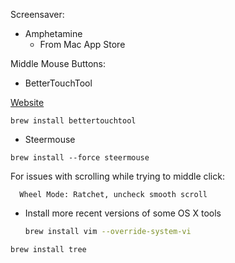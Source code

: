 Screensaver:

- Amphetamine
  - From Mac App Store

Middle Mouse Buttons:

- BetterTouchTool

[Website](https://folivora.ai/downloads/)

```
brew install bettertouchtool
```

- Steermouse

```
brew install --force steermouse
```

For issues with scrolling while trying to middle click:

```
  Wheel Mode: Ratchet, uncheck smooth scroll
```

- Install more recent versions of some OS X tools
  ```bash
  brew install vim --override-system-vi
  ```

```
brew install tree
```
